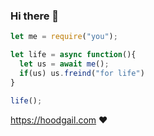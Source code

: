 ### Hi there 👋
```js
let me = require("you");

let life = async function(){
  let us = await me();
  if(us) us.freind("for life")
}

life();
```
https://hoodgail.com ❤️️
